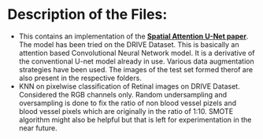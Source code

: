 # Description of the Files:
* This contains an implementation of the [**Spatial Attention U-Net paper**](https://arxiv.org/ftp/arxiv/papers/2004/2004.03696.pdf). The model has been tried on the DRIVE Dataset. This is basically an attention based Convolutional Neural Network model. It is a derivative of the conventional U-net model already in use. Various data augmentation strategies have been used. The images of the test set formed therof are also present in the respective folders. 
* KNN on pixelwise classification of Retinal images on DRIVE Dataset. Considered the RGB channels only. Random undersampling and oversampling is done to fix the ratio of non blood vessel pizels and blood vessel pixels which are originally in the ratio of 1:10. SMOTE algorithm might also be helpful but that is left for experimentation in the near future.
